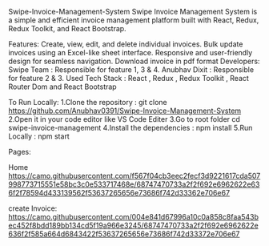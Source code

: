 Swipe-Invoice-Management-System
Swipe Invoice Management System is a simple and efficient invoice management platform built with React, Redux, Redux Toolkit, and React Bootstrap.

Features:
Create, view, edit, and delete individual invoices.
Bulk update invoices using an Excel-like sheet interface.
Responsive and user-friendly design for seamless navigation.
Download invoice in pdf format
Developers:
Swipe Team : Responsible for feature 1, 3 & 4.
Anubhav Dixit : Responsible for feature 2 & 3.
Used Tech Stack :
React , Redux , Redux Toolkit , React Router Dom and React Bootstrap

To Run Locally:
1.Clone the repository : git clone https://github.com/Anubhav0391/Swipe-Invoice-Management-System
2.Open it in your code editor like VS Code Editer
3.Go to root folder cd swipe-invoice-management
4.Install the dependencies : npm install
5.Run Locally : npm start

Pages:

Home
https://camo.githubusercontent.com/f567f04cb3eec2fecf3d9221617cda507998773715551e58bc3c0e533717468e/68747470733a2f2f692e6962622e636f2f78594d433139562f53637265656e73686f742d33362e706e67

create Invoice:
https://camo.githubusercontent.com/004e841d67996a10c0a858c8faa543bec452f8bdd189bb134cd5f19a966e3245/68747470733a2f2f692e6962622e636f2f585a664d6843422f53637265656e73686f742d33372e706e67
